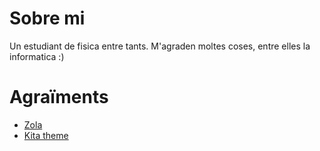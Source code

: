# Sobre mi

Un estudiant de fisica entre tants. M'agraden moltes coses, entre elles la informatica :)

# Agraïments

- [Zola](https://www.getzola.org/)
- [Kita theme](https://www.getzola.org/themes/kita/)
